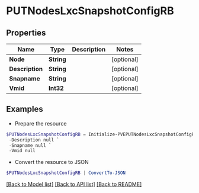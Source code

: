 # PUTNodesLxcSnapshotConfigRB
## Properties

Name | Type | Description | Notes
------------ | ------------- | ------------- | -------------
**Node** | **String** |  | [optional] 
**Description** | **String** |  | [optional] 
**Snapname** | **String** |  | [optional] 
**Vmid** | **Int32** |  | [optional] 

## Examples

- Prepare the resource
```powershell
$PUTNodesLxcSnapshotConfigRB = Initialize-PVEPUTNodesLxcSnapshotConfigRB  -Node null `
 -Description null `
 -Snapname null `
 -Vmid null
```

- Convert the resource to JSON
```powershell
$PUTNodesLxcSnapshotConfigRB | ConvertTo-JSON
```

[[Back to Model list]](../README.md#documentation-for-models) [[Back to API list]](../README.md#documentation-for-api-endpoints) [[Back to README]](../README.md)

